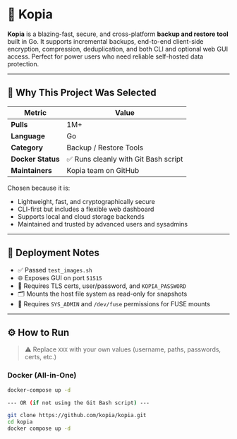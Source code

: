 # 🔐 Kopia

**Kopia** is a blazing-fast, secure, and cross-platform **backup and restore tool** built in Go. It supports incremental backups, end-to-end client-side encryption, compression, deduplication, and both CLI and optional web GUI access. Perfect for power users who need reliable self-hosted data protection.

---

## 📌 Why This Project Was Selected

| Metric                  | Value                                |
|-------------------------|----------------------------------------|
| **Pulls**               | 1M+                                   |
| **Language**            | Go                                   |
| **Category**            | Backup / Restore Tools               |
| **Docker Status**       | ✅ Runs cleanly with Git Bash script |
| **Maintainers**         | Kopia team on GitHub                 |

Chosen because it is:
- Lightweight, fast, and cryptographically secure
- CLI-first but includes a flexible web dashboard
- Supports local and cloud storage backends
- Maintained and trusted by advanced users and sysadmins

---

## 🧪 Deployment Notes

- ✅ Passed `test_images.sh`
- 🌐 Exposes GUI on port `51515`
- 🔐 Requires TLS certs, user/password, and `KOPIA_PASSWORD`
- 🗂️ Mounts the host file system as read-only for snapshots
- 🧰 Requires `SYS_ADMIN` and `/dev/fuse` permissions for FUSE mounts

---

## ⚙️ How to Run

> ⚠️ Replace `XXX` with your own values (username, paths, passwords, certs, etc.)

### Docker (All-in-One)

```bash
docker-compose up -d

--- OR (if not using the Git Bash script) ---

git clone https://github.com/kopia/kopia.git
cd kopia
docker compose up -d
